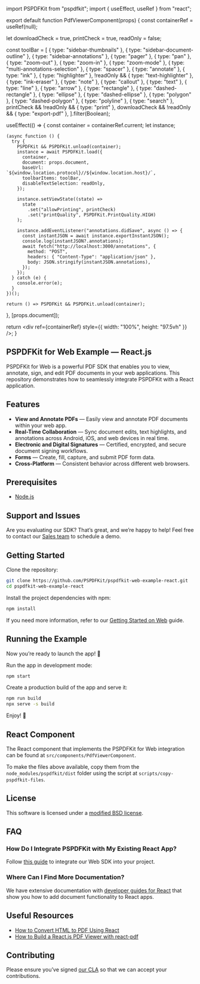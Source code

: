 import PSPDFKit from "pspdfkit";
import { useEffect, useRef } from "react";

export default function PdfViewerComponent(props) {
  const containerRef = useRef(null);

  let downloadCheck = true,
    printCheck = true,
    readOnly = false;

  const toolBar = [
    { type: "sidebar-thumbnails" },
    { type: "sidebar-document-outline" },
    { type: "sidebar-annotations" },
    { type: "pager" },
    { type: "pan" },
    { type: "zoom-out" },
    { type: "zoom-in" },
    { type: "zoom-mode" },
    { type: "multi-annotations-selection" },
    { type: "spacer" },
    { type: "annotate" },
    { type: "ink" },
    { type: "highlighter" },
    !readOnly && { type: "text-highlighter" },
    { type: "ink-eraser" },
    { type: "note" },
    { type: "callout" },
    { type: "text" },
    { type: "line" },
    { type: "arrow" },
    { type: "rectangle" },
    { type: "dashed-rectangle" },
    { type: "ellipse" },
    { type: "dashed-ellipse" },
    { type: "polygon" },
    { type: "dashed-polygon" },
    { type: "polyline" },
    { type: "search" },
    printCheck && !readOnly && { type: "print" },
    downloadCheck && !readOnly && { type: "export-pdf" },
  ].filter(Boolean);

  useEffect(() => {
    const container = containerRef.current;
    let instance;

    (async function () {
      try {
        PSPDFKit && PSPDFKit.unload(container);
        instance = await PSPDFKit.load({
          container,
          document: props.document,
          baseUrl: `${window.location.protocol}//${window.location.host}/`,
          toolbarItems: toolBar,
          disableTextSelection: readOnly,
        });

        instance.setViewState((state) =>
          state
            .set("allowPrinting", printCheck)
            .set("printQuality", PSPDFKit.PrintQuality.HIGH)
        );

        instance.addEventListener("annotations.didSave", async () => {
          const instantJSON = await instance.exportInstantJSON();
          console.log(instantJSON?.annotations);
          await fetch("http://localhost:3000/annotations", {
            method: "POST",
            headers: { "Content-Type": "application/json" },
            body: JSON.stringify(instantJSON.annotations),
          });
        });
      } catch (e) {
        console.error(e);
      }
    })();

    return () => PSPDFKit && PSPDFKit.unload(container);
  }, [props.document]);

  return <div ref={containerRef} style={{ width: "100%", height: "97.5vh" }} />;
}














## PSPDFKit for Web Example — React.js

PSPDFKit for Web is a powerful PDF SDK that enables you to view, annotate, sign, and edit PDF documents in your web applications. This repository demonstrates how to seamlessly integrate PSPDFKit with a React application.

## Features

- **View and Annotate PDFs** — Easily view and annotate PDF documents within your web app.
- **Real-Time Collaboration** — Sync document edits, text highlights, and annotations across Android, iOS, and web devices in real time.
- **Electronic and Digital Signatures** — Certified, encrypted, and secure document signing workflows.
- **Forms** — Create, fill, capture, and submit PDF form data.
- **Cross-Platform** — Consistent behavior across different web browsers.

## Prerequisites

- [Node.js][]

## Support and Issues

Are you evaluating our SDK? That’s great, and we’re happy to help! Feel free to contact our [Sales team][sales] to schedule a demo.

## Getting Started

Clone the repository:

```bash
git clone https://github.com/PSPDFKit/pspdfkit-web-example-react.git
cd pspdfkit-web-example-react
```

Install the project dependencies with npm:

```bash
npm install
```

If you need more information, refer to our [Getting Started on Web][getting started] guide.

## Running the Example

Now you’re ready to launch the app! 🎉

Run the app in development mode:

```bash
npm start
```

Create a production build of the app and serve it:

```bash
npm run build
npx serve -s build
```

Enjoy! 🍕

## React Component

The React component that implements the PSPDFKit for Web integration can be found at `src/components/PdfViewerComponent`.

To make the files above available, copy them from the `node_modules/pspdfkit/dist` folder using the script at `scripts/copy-pspdfkit-files`.

## License

This software is licensed under a [modified BSD license](LICENSE).

## FAQ

### How Do I Integrate PSPDFKit with My Existing React App?

Follow [this guide][react existing project] to integrate our Web SDK into your project.

### Where Can I Find More Documentation?

We have extensive documentation with [developer guides for React][react guides] that show you how to add document functionality to React apps.

## Useful Resources

- [How to Convert HTML to PDF Using React][]
- [How to Build a React.js PDF Viewer with react-pdf][]

## Contributing

Please ensure you’ve signed [our CLA][cla] so that we can accept your contributions.

[node.js]: http://nodejs.org/
[sales]: https://pspdfkit.com/sales/form/
[getting started]: https://pspdfkit.com/getting-started/web/?frontend=react&download=npm&integration=module
[react existing project]: https://pspdfkit.com/getting-started/web/?frontend=react&project=existing-project
[react guides]: https://pspdfkit.com/guides/web/react/
[how to convert html to pdf using react]: https://pspdfkit.com/blog/2022/how-to-convert-html-to-pdf-using-react/
[how to build a react.js pdf viewer with react-pdf]: https://pspdfkit.com/blog/2021/how-to-build-a-reactjs-pdf-viewer-with-react-pdf/
[cla]: https://pspdfkit.com/guides/web/current/miscellaneous/contributing/
